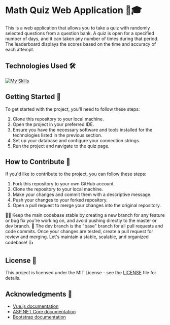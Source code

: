 # Math Quiz Web Application 🧮🎓

This is a web application that allows you to take a quiz with randomly selected questions from a question bank. 
A quiz is open for a specified number of days, and it can taken any number of times during that period. The leaderboard displays the scores based on the time and accuracy of each attempt.

## Technologies Used 🛠️

[![My Skills](https://skillicons.dev/icons?i=dotnet,vue,bootstrap,visualstudio,mysql,azure)](https://skillicons.dev)


## Getting Started 🚀

To get started with the project, you'll need to follow these steps:

1. Clone this repository to your local machine.
2. Open the project in your preferred IDE.
3. Ensure you have the necessary software and tools installed for the technologies listed in the previous section.
4. Set up your database and configure your connection strings.
5. Run the project and navigate to the quiz page.

## How to Contribute 🤝

If you'd like to contribute to the project, you can follow these steps:

1. Fork this repository to your own GitHub account.
2. Clone the repository to your local machine.
3. Make your changes and commit them with a descriptive message.
4. Push your changes to your forked repository.
5. Open a pull request to merge your changes into the original repository.

👨‍💻 Keep the main codebase stable by creating a new branch for any feature or bug fix you're working on, and avoid pushing directly to the master or dev branch.
🌳 The dev branch is the "base" branch for all pull requests and code commits. Once your changes are tested, create a pull request for review and merging. Let's maintain a stable, scalable, and organized codebase! 👍

## License 📄

This project is licensed under the MIT License - see the [LICENSE](LICENSE) file for details.

## Acknowledgments 🙏

* [Vue.js documentation](https://v3.vuejs.org/)
* [ASP.NET Core documentation](https://docs.microsoft.com/en-us/aspnet/core/?view=aspnetcore-5.0)
* [Bootstrap documentation](https://getbootstrap.com/docs/5.3/getting-started/introduction/)
